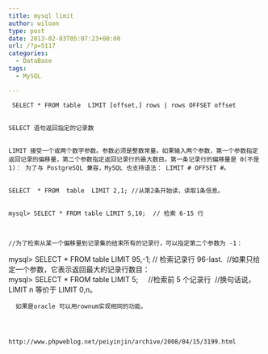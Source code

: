 ```yaml
---
title: mysql limit
author: wiloon
type: post
date: 2013-02-03T05:07:23+00:00
url: /?p=5117
categories:
  - DataBase
tags:
  - MySQL

---
```

<div id="blog_content">
  
     SELECT * FROM table  LIMIT [offset,] rows | rows OFFSET offset
  
  
    SELECT 语句返回指定的记录数
  
  
    LIMIT 接受一个或两个数字参数。参数必须是整数常量。如果输入两个参数，第一个参数指定返回记录的偏移量，第二个参数指定返回记录行的最大数目。第一条记录行的偏移量是 0(不是 1)： 为了与 PostgreSQL 兼容，MySQL 也支持语法： LIMIT # OFFSET #。
  
  
    SELECT  * FROM  table  LIMIT 2,1; //从第2条开始读，读取1条信息。
  
  
    mysql> SELECT * FROM table LIMIT 5,10;  // 检索 6-15 行
  

  
    //为了检索从某一个偏移量到记录集的结束所有的记录行，可以指定第二个参数为 -1：
 <img title="点击图片可在新窗口打开" src="http://images.csdn.net/syntaxhighlighting/OutliningIndicators/None.gif" alt="" align="top" />mysql> SELECT * FROM table LIMIT 95,-1; // 检索记录行 96-last.
 <img title="点击图片可在新窗口打开" src="http://images.csdn.net/syntaxhighlighting/OutliningIndicators/None.gif" alt="" align="top" />
 <img title="点击图片可在新窗口打开" src="http://images.csdn.net/syntaxhighlighting/OutliningIndicators/None.gif" alt="" align="top" />//如果只给定一个参数，它表示返回最大的记录行数目：
 <img title="点击图片可在新窗口打开" src="http://images.csdn.net/syntaxhighlighting/OutliningIndicators/None.gif" alt="" align="top" />mysql> SELECT * FROM table LIMIT 5;     //检索前 5 个记录行
 <img title="点击图片可在新窗口打开" src="http://images.csdn.net/syntaxhighlighting/OutliningIndicators/None.gif" alt="" align="top" />
 <img title="点击图片可在新窗口打开" src="http://images.csdn.net/syntaxhighlighting/OutliningIndicators/None.gif" alt="" align="top" />//换句话说，LIMIT n 等价于 LIMIT 0,n。
  
  
    
    
    
    
      如果是oracle 可以用rownum实现相同的功能。
  
  
  
  
    http://www.phpweblog.net/peiyinjin/archive/2008/04/15/3199.html
  
  
